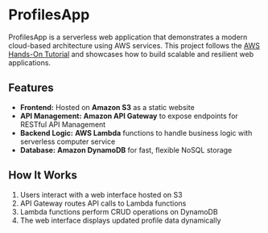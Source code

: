 # ProfilesApp

ProfilesApp is a serverless web application that demonstrates a modern cloud-based architecture using AWS services. This project follows the [AWS Hands-On Tutorial](https://aws.amazon.com/getting-started/hands-on/build-web-app-s3-lambda-api-gateway-dynamodb/) and showcases how to build scalable and resilient web applications.

## Features
- **Frontend:** Hosted on **Amazon S3** as a static website
- **API Management:** **Amazon API Gateway** to expose endpoints for RESTful API Management
- **Backend Logic:** **AWS Lambda** functions to handle business logic with serverless computer service
- **Database:** **Amazon DynamoDB** for fast, flexible NoSQL storage

## How It Works
1. Users interact with a web interface hosted on S3
2. API Gateway routes API calls to Lambda functions
3. Lambda functions perform CRUD operations on DynamoDB
4. The web interface displays updated profile data dynamically
